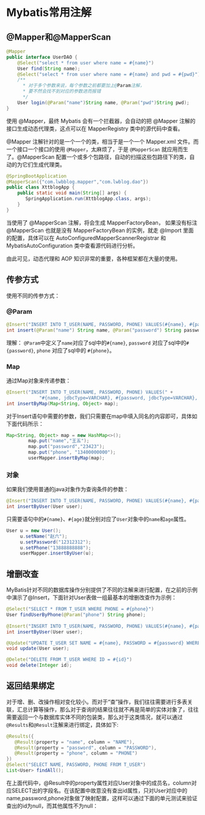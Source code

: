 # Mybatis常用注解

## @Mapper和@MapperScan

```java
@Mapper
public interface UserDAO {
    @Select("select * from user where name = #{name}")
    User find(String name);
    @Select("select * from user where name = #{name} and pwd = #{pwd}")
    /**
      * 对于多个参数来说，每个参数之前都要加上@Param注解，
      * 要不然会找不到对应的参数进而报错
      */
    User login(@Param("name")String name, @Param("pwd")String pwd);
}
```

使用 @Mapper，最终 Mybatis 会有一个拦截器，会自动的把 @Mapper 注解的接口生成动态代理类，这点可以在 MapperRegistry 类中的源代码中查看。

@Mapper 注解针对的是一个一个的类，相当于是一个一个 Mapper.xml 文件。而一个接口一个接口的使用 `@Mapper`，太麻烦了，于是 `@MapperScan` 就应用而生了。@MapperScan 配置一个或多个包路径，自动的扫描这些包路径下的类，自动的为它们生成代理类。

```java
@SpringBootApplication  
@MapperScan({"com.lwbblog.mapper","com.lwblog.dao"})
public class XttblogApp {  
    public static void main(String[] args) {  
       SpringApplication.run(XttblogApp.class, args);  
    }  
}
```

当使用了 @MapperScan 注解，将会生成 MapperFactoryBean， 如果没有标注 @MapperScan 也就是没有 MapperFactoryBean 的实例，就走 @Import 里面的配置，具体可以在 AutoConfiguredMapperScannerRegistrar 和 MybatisAutoConfiguration 类中查看源代码进行分析。

由此可见，动态代理和 AOP 知识非常的重要，各种框架都在大量的使用。



## 传参方式

使用不同的传参方式：

### @Param

```java
@Insert("INSERT INTO T_USER(NAME, PASSWORD, PHONE) VALUES(#{name}, #{password}, #{phone})")
int insert(@Param("name") String name, @Param("password") String password, @Param("phone") String phone);
```

理解： `@Param`中定义了`name`对应了sql中的`#{name}`, `password` 对应了sql中的`#{password}`, `phone` 对应了sql中的 `#{phone}`。

### Map

通过Map对象来传递参数：

```java
@Insert("INSERT INTO T_USER(NAME, PASSWORD, PHONE) VALUES(" +
            "#{name, jdbcType=VARCHAR}, #{password, jdbcType=VARCHAR}, #{phone, jdbcType=VARCHAR})")
int insertByMap(Map<String, Object> map);
```

对于Insert语句中需要的参数，我们只需要在map中填入同名的内容即可，具体如下面代码所示：

```java
Map<String, Object> map = new HashMap<>();
		map.put("name","王五");
		map.put("password","23423");
		map.put("phone", "13400000000");
		userMapper.insertByMap(map);
```



### 对象

如果我们使用普通的java对象作为查询条件的参数：

```java
@Insert("INSERT INTO T_USER(NAME, PASSWORD, PHONE) VALUES(#{name}, #{password}, #{phone})")
int insertByUser(User user);
```

只需要语句中的`#{name}`、`#{age}`就分别对应了`User`对象中的`name`和`age`属性。

```java
User u = new User();
	 u.setName("赵六");
	 u.setPassword("12312312");
	 u.setPhone("13888888888");
	 userMapper.insertByUser(u);
```



## 增删改查

MyBatis针对不同的数据库操作分别提供了不同的注解来进行配置，在之前的示例中演示了@Insert，下面针对User表做一组最基本的增删改查作为示例：

```java
@Select("SELECT * FROM T_USER WHERE PHONE = #{phone}")
User findUserByPhone(@Param("phone") String phone);
    
@Insert("INSERT INTO T_USER(NAME, PASSWORD, PHONE) VALUES(#{name}, #{password}, #{phone})")
int insertByUser(User user);

@Update("UPDATE T_USER SET NAME = #{name}, PASSWORD = #{password} WHERE PHONE = #{phone}")
void update(User user);

@Delete("DELETE FROM T_USER WHERE ID = #{id}")
void delete(Integer id);
```

## 返回结果绑定

对于增、删、改操作相对变化较小。而对于“查”操作，我们往往需要进行多表关联，汇总计算等操作，那么对于查询的结果往往就不再是简单的实体对象了，往往需要返回一个与数据库实体不同的包装类，那么对于这类情况，就可以通过`@Results`和`@Result`注解来进行绑定，具体如下:

```java
@Results({
   @Result(property = "name", column = "NAME"),
   @Result(property = "password", column = "PASSWORD"),
   @Result(property = "phone", column = "PHONE")
})
@Select("SELECT NAME, PASSWORD, PHONE FROM T_USER")
List<User> findAll();

```

在上面代码中，@Result中的property属性对应User对象中的成员名，column对应SELECT出的字段名。在该配置中故意没有查出id属性，只对User对应中的name,password,phone对象做了映射配置，这样可以通过下面的单元测试来验证查出的id为null，而其他属性不为null：

